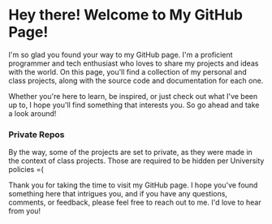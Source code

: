 <h1>Hey there! Welcome to My GitHub Page!</h1>
<p>I'm so glad you found your way to my GitHub page. I'm a proficient programmer and tech enthusiast who loves to share my projects and ideas with the world. On this page, you'll find a collection of my personal and class projects, along with the source code and documentation for each one.</p>
<p>Whether you're here to learn, be inspired, or just check out what I've been up to, I hope you'll find something that interests you. So go ahead and take a look around!</p>

<h3>Private Repos</h3>
<p>By the way, some of the projects are set to private, as they were made in the context of class projects. Those are required to be hidden per University policies =( </p>

<p>Thank you for taking the time to visit my GitHub page. I hope you've found something here that intrigues you, and if you have any questions, comments, or feedback, please feel free to reach out to me. I'd love to hear from you!</p>
